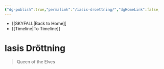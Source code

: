```yaml
---
{"dg-publish":true,"permalink":"/iasis-droettning/","dgHomeLink":false,"dgPassFrontmatter":false}
---
```


- [[SKYFALL|Back to Home]]
- [[Timeline|To Timeline]]

# Iasis Dröttning
> Queen of the Elves

